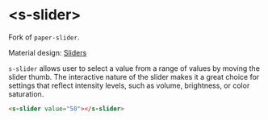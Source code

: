 # \<s-slider\>

Fork of `paper-slider`.

Material design: [Sliders](https://www.google.com/design/spec/components/sliders.html)

`s-slider` allows user to select a value from a range of values by
moving the slider thumb.  The interactive nature of the slider makes it a
great choice for settings that reflect intensity levels, such as volume,
brightness, or color saturation.

<!---
```
<custom-element-demo>
  <template>
    <script src="../webcomponentsjs/webcomponents-lite.js"></script>
    <link rel="import" href="s-slider.html">
    <next-code-block></next-code-block>
  </template>
</custom-element-demo>
```
-->
```html
<s-slider value="50"></s-slider>
```
